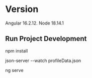 # Version

Angular  16.2.12.
Node     18.14.1

## Run Project Development

 npm install

 json-server --watch profileData.json

 ng serve
